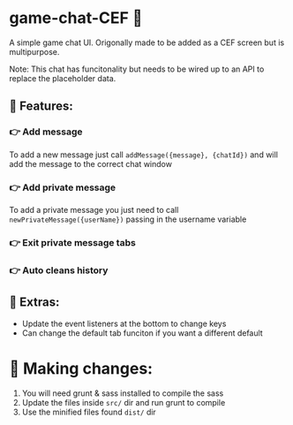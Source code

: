 # game-chat-CEF :speech_balloon:

A simple game chat UI.
Origonally made to be added as a CEF screen but is multipurpose.

Note: This chat has funcitonality but needs to be wired up to an API to replace the placeholder data.

## :wrench: Features:

### :point_right: Add message
To add a new message just call `addMessage({message}, {chatId})` and will add the message to the correct chat window
### :point_right: Add private message
To add a private message you just need to call `newPrivateMessage({userName})` passing in the username variable
### :point_right: Exit private message tabs
### :point_right: Auto cleans history

## :meat_on_bone: Extras:
- Update the event listeners at the bottom to change keys
- Can change the default tab funciton if you want a different default

# :memo: Making changes:
1. You will need grunt & sass installed to compile the sass
2. Update the files inside `src/` dir and run grunt to compile
3. Use the minified files found `dist/` dir
